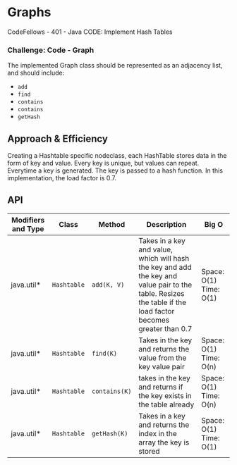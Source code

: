 # Graphs
CodeFellows - 401 - Java
CODE: Implement Hash Tables

### Challenge: Code - Graph
The implemented Graph class should be represented as an adjacency list, and should include:
* `add`
* `find`
* `contains`
* `contains`
* `getHash`


## Approach & Efficiency
Creating a Hashtable specific nodeclass, each HashTable stores data in the form of key and value. Every key is unique, but values can repeat. Everytime a key is generated. The key is passed to a hash function. In this implementation, the load factor is 0.7.




## API
Modifiers and Type      | Class       | Method    | Description | Big O |
|---                    | ---         | ---     |         --- | --- |
|  java.util*      |`Hashtable `  | `add(K, V)`   | Takes in a key and value, which will hash the key and add the key and value pair to the table. Resizes the table if the load factor becomes greater than 0.7 | Space: O(1) Time: O(1)|
|  java.util*      |`Hashtable `  | `find(K)`   | Takes in the key and returns the value from the key value pair | Space: O(1) Time: O(n) |
|  java.util*       |`Hashtable `  | `contains(K)`   | takes in the key and returns if the key exists in the table already |  Space: O(1) Time: O(n)
|  java.util*       |`Hashtable `  | `getHash(K)`   | Takes in a key and returns the index in the array the key is stored |  Space: O(1) Time: O(1)|

